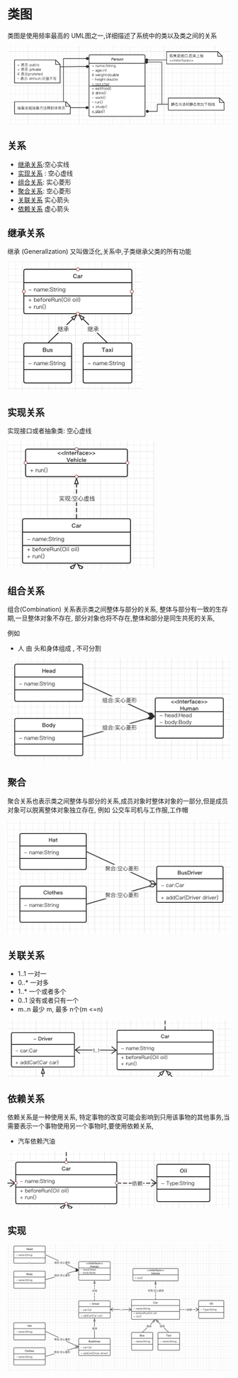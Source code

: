 # 类图

类图是使用频率最高的 UML图之一,详细描述了系统中的类以及类之间的关系


![image-20200815131254706](../../../assets/image-20200815131254706.png)

## 关系

- [继承关系](#继承关系):空心实线
- [实现关系](#实现关系) : 空心虚线
- [组合关系](#组合关系): 实心菱形
- [聚合关系](#聚合关系): 空心菱形
- [关联关系](#关联关系) 实心箭头
- [依赖关系](#依赖关系) 虚心箭头

## 继承关系

继承 (Generallzation) 又叫做泛化,关系中,子类继承父类的所有功能

![image-20200815135940156](../../../assets/image-20200815135940156.png)

## 实现关系

实现接口或者抽象类: 空心虚线

![image-20200815140326200](../../../assets/image-20200815140326200.png)

## 组合关系

组合(Combination) 关系表示类之间整体与部分的关系, 整体与部分有一致的生存期,一旦整体对象不存在, 部分对象也将不存在,整体和部分是同生共死的关系,

例如

- 人 由 头和身体组成 , 不可分割

![image-20200815141721760](../../../assets/image-20200815141721760.png)

## 聚合

聚合关系也表示类之间整体与部分的关系,成员对象时整体对象的一部分,但是成员对象可以脱离整体对象独立存在, 例如 公交车司机与工作服,工作帽



![image-20200815141515032](../../../assets/image-20200815141515032.png)

## 关联关系

- 1..1 一对一
- 0..* 一对多
- 1..* 一个或者多个
- 0..1 没有或者只有一个
- m..n 最少 m, 最多 n个(m <=n)

![image-20200815142529902](../../../assets/image-20200815142529902.png)

## 依赖关系

依赖关系是一种使用关系, 特定事物的改变可能会影响到只用该事物的其他事务,当需要表示一个事物使用另一个事物时,要使用依赖关系,

- 汽车依赖汽油

![image-20200815142640254](../../../assets/image-20200815142640254.png)

## 实现

![image-20200815142729828](../../../assets/image-20200815142729828.png)

